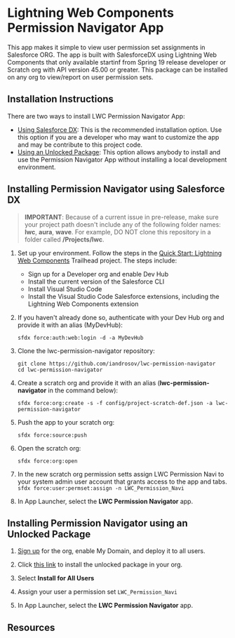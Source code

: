 # Lightning Web Components Permission Navigator App 

This app makes it simple to view user permission set assignments in Salesforce ORG. The app is built with SalesforceDX using Lightning Web Components that only available startinf from Spring 19 release developer or Scratch org with API version 45.00 or greater. This package can be installed on any org to view/report on user permission sets.

## Installation Instructions

There are two ways to install LWC Permission Navigator App:

-   [Using Salesforce DX](#installing-permission-navigator-using-salesforce-dx): This is the recommended installation option. Use this option if you are a developer who may want to customize the app and may be contribute to this project code.
-   [Using an Unlocked Package](#installing-permission-navigator-using-an-unlocked-package): This option allows anybody to install and use the Permission Navigator App without installing a local development environment.

## Installing Permission Navigator using Salesforce DX

> **IMPORTANT**: Because of a current issue in pre-release, make sure your project path doesn't include any of the following folder names: **lwc**, **aura**, **wave**. For example, DO NOT clone this repository in a folder called **/Projects/lwc**.

1. Set up your environment. Follow the steps in the [Quick Start: Lightning Web Components](https://trailhead.salesforce.com/content/learn/projects/quick-start-lightning-web-components/) Trailhead project. The steps include:

    - Sign up for a Developer org and enable Dev Hub
    - Install the current version of the Salesforce CLI
    - Install Visual Studio Code
    - Install the Visual Studio Code Salesforce extensions, including the Lightning Web Components extension

1. If you haven't already done so, authenticate with your Dev Hub org and provide it with an alias (MyDevHub):

    ```
    sfdx force:auth:web:login -d -a MyDevHub
    ```

1. Clone the lwc-permission-navigator repository:

    ```
    git clone https://github.com/iandrosov/lwc-permission-navigator
    cd lwc-permission-navigator
    ```

1. Create a scratch org and provide it with an alias (**lwc-permission-navigator** in the command below):

    ```
    sfdx force:org:create -s -f config/project-scratch-def.json -a lwc-permission-navigator
    ```

1. Push the app to your scratch org:

    ```
    sfdx force:source:push
    ```

1. Open the scratch org:

    ```
    sfdx force:org:open
    ```
1. In the new scratch org permission setts assign LWC Permission Navi to your system admin user account that grants access to the app and tabs.
`sfdx force:user:permset:assign -n LWC_Permission_Navi`


1. In App Launcher, select the **LWC Permission Navigator** app.


## Installing Permission Navigator using an Unlocked Package

1. [Sign up](https://www.salesforce.com/form/signup/prerelease-spring19/) for the org, enable My Domain, and deploy it to all users.

1. Click [this link](https://login.salesforce.com/packaging/installPackage.apexp?p0=04tB00000006l4xIAA) to install the unlocked package in your org.

1. Select **Install for All Users**

1. Assign your user a permission set `LWC_Permission_Navi`

1. In App Launcher, select the **LWC Permission Navigator** app.

## Resources






